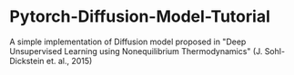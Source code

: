 # Pytorch-Diffusion-Model-Tutorial
A simple implementation of Diffusion model proposed in "Deep Unsupervised Learning using Nonequilibrium Thermodynamics" (J. Sohl-Dickstein et. al., 2015)
